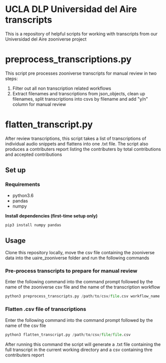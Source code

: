 # UCLA DLP Universidad del Aire transcripts
This is a repository of helpful scripts for working with transcripts from our Universidad del Aire zooniverse project


# preprocess_transcriptions.py
This script pre processes zooniverse transcripts for manual review in two steps:
1. Filter out all non transcription related workflows
2. Extract filenames and transcriptions from json_objects, clean up filenames, split transcriptions into csvs by filename and add "y/n" column for manual review

# flatten_transcript.py

After review transcriptions, this script takes a list of transcriptions of individual audio snippets and flattens into one .txt file. The script also produces a contributers report listing the contributers by total contributions and accepted contributions

## Set up

### Requirements
- python3.6
- pandas
- numpy

**Install dependencies (first-time setup only)**

```bash
pip3 install numpy pandas
```

## Usage

Clone this repository locally, move the csv file containing the zooniverse data into the uaire_zooniverse folder and run the following commands

### Pre-process transcripts to prepare for manual review
Enter the following command into the command prompt followed by the name of the zooniverse csv file and the name of the transcription workflow

```python
python3 preprocess_transcripts.py /path/to/csv/file.csv workflow_name
```




### Flatten .csv file of transcriptions
Enter the following command into the command prompt followed by the name of the csv file
 ```python 
python3 flatten_transcript.py /path/to/csv/file/file.csv 
 ```

 After running this command the script will generate a .txt file containing the full transcript in the current working directory and a csv containing thre contributers report


